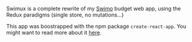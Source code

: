 Swimux is a complete rewrite of my [Swimo](github.com/pwizla/swimo) budget web app, using the Redux paradigms (single store, no mutations…)

This app was boostrapped with the npm package `create-react-app`. You might want to read more about it [here](./bootstrapped.md).
